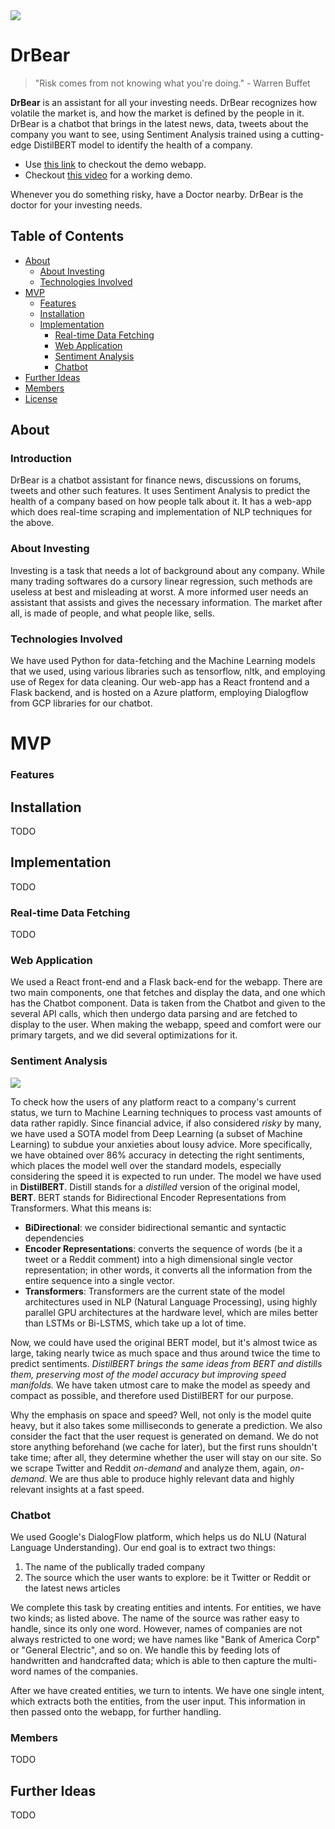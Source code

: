 <img src="https://media.discordapp.net/attachments/766879223897653272/790189284371202078/image-removebg-preview_1.png">

# DrBear 

> "Risk comes from not knowing what you're doing." - Warren Buffet

**DrBear** is an assistant for all your investing needs. DrBear recognizes how volatile the market is, and how the market is defined by the people in it. DrBear is a chatbot that brings in the latest news, data, tweets about the company you want to see, using Sentiment Analysis trained using a cutting-edge DistilBERT model to identify the health of a company.

- Use [this link](todo) to checkout the demo webapp. 
- Checkout [this video](todo) for a working demo. 

Whenever you do something risky, have a Doctor nearby. DrBear is the doctor for your investing needs.

## Table of Contents

- [About](#About)
    - [About Investing](#About-Investing)
    - [Technologies Involved](#Technologies-Involved)
- [MVP](#MVP)
    - [Features](#Features)
    - [Installation](#Installation)
    - [Implementation](#Implementation)
      - [Real-time Data Fetching](#Real-time-Data-Fetching)
      - [Web Application](#Web-Application)
      - [Sentiment Analysis](#Sentiment-Analysis)
      - [Chatbot](#Chatbot)
- [Further Ideas](#Further-Ideas)
- [Members](#Members)
- [License](LICENSE)

## About


### Introduction

DrBear is a chatbot assistant for finance news, discussions on forums, tweets and other such features. It uses Sentiment Analysis to predict the health of a company based on how people talk about it. It has a web-app which does real-time scraping and implementation of NLP techniques for the above.

### About Investing

Investing is a task that needs a lot of background about any company. While many trading softwares do a cursory linear regression, such methods are useless at best and misleading at worst. A more informed user needs an assistant that assists and gives the necessary information. The market after all, is made of people, and what people like, sells.

### Technologies Involved

We have used Python for data-fetching and the Machine Learning models that we used, using various libraries such as tensorflow, nltk, and employing use of Regex for data cleaning. Our web-app has a React frontend and a Flask backend, and is hosted on a Azure platform, employing Dialogflow from GCP libraries for our chatbot.



# MVP

### Features



## Installation

TODO

## Implementation

TODO

### Real-time Data Fetching

TODO

### Web Application

<put screenshot>

We used a React front-end and a Flask back-end for the webapp. There are two main components, one that fetches and display the data, and one which has the Chatbot component. Data is taken from the Chatbot and given to the several API calls, which then undergo data parsing and are fetched to display to the user. When making the webapp, speed and comfort were our primary targets, and we did several optimizations for it.

### Sentiment Analysis

<img src="https://media.discordapp.net/attachments/766879223897653272/790164137497460757/Architecture-of-the-BERT-based-discriminator-model-Raw-texts-are-fed-into-the-model-to.png">

To check how the users of any platform react to a company's current status, we turn to Machine Learning techniques to process vast amounts of data rather rapidly. Since financial advice, if also considered *risky* by many, we have used a SOTA model from Deep Learning (a subset of Machine Learning) to subdue your anxieties about lousy advice. More specifically, we have obtained over 86% accuracy in detecting the right sentiments, which places the model well over the standard models, especially considering the speed it is expected to run under.
The model we have used in **DistilBERT**. Distill stands for a *distilled* version of the original model, **BERT**. BERT stands for Bidirectional Encoder Representations from Transformers. What this means is:
- **BiDirectional**: we consider bidirectional semantic and syntactic dependencies
- **Encoder Representations**: converts the sequence of words (be it a tweet or a Reddit comment) into a high dimensional single vector representation; in other words, it converts all the information from the entire sequence into a single vector.
- **Transformers**: Transformers are the current state of the model architectures used in NLP (Natural Language Processing), using highly parallel GPU architectures at the hardware level, which are miles better than LSTMs or Bi-LSTMS, which take up a lot of time.

Now, we could have used the original BERT model, but it's almost twice as large, taking nearly twice as much space and thus around twice the time to predict sentiments. *DistilBERT brings the same ideas from BERT and distills them, preserving most of the model accuracy but improving speed manifolds.* We have taken utmost care to make the model as speedy and compact as possible, and therefore used DistilBERT for our purpose.

Why the emphasis on space and speed? Well, not only is the model quite heavy, but it also takes some milliseconds to generate a prediction. We also consider the fact that the user request is generated on demand. We do not store anything beforehand (we cache for later), but the first runs shouldn't take time; after all, they determine whether the user will stay on our site. So we scrape Twitter and Reddit *on-demand* and analyze them, again, *on-demand*. We are thus able to produce highly relevant data and highly relevant insights at a fast speed.

### Chatbot

We used Google's DialogFlow platform, which helps us do NLU (Natural Language Understanding). Our end goal is to extract two things:
1. The name of the publically traded company
2. The source which the user wants to explore: be it Twitter or Reddit or the latest news articles

We complete this task by creating entities and intents. For entities, we have two kinds; as listed above. The name of the source was rather easy to handle, since its only one word. However, names of companies are not always restricted to one word; we have names like "Bank of America Corp" or "General Electric", and so on. We handle this by feeding lots of handwritten and handcrafted data; which is able to then capture the multi-word names of the companies.

After we have created entities, we turn to intents. We have one single intent, which extracts both the entities, from the user input. This information in then passed onto the webapp, for further handling. 

### Members

TODO

## Further Ideas

TODO
